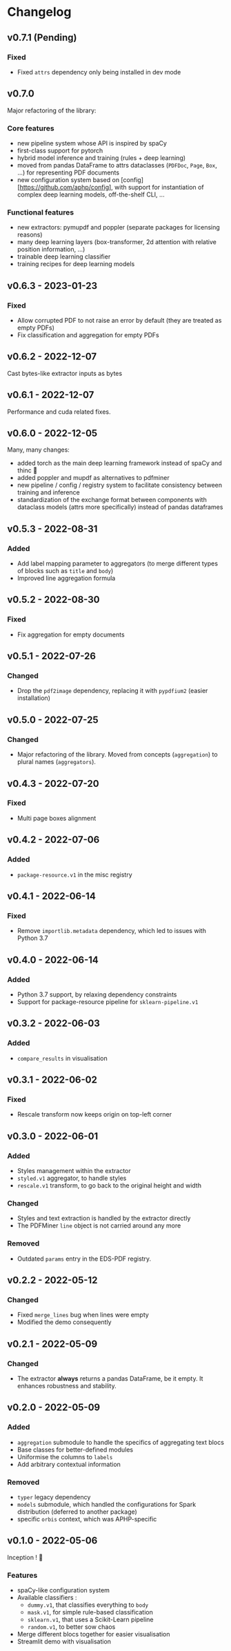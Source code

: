 # Changelog

## v0.7.1 (Pending)

### Fixed
- Fixed `attrs` dependency only being installed in dev mode

## v0.7.0

Major refactoring of the library:

### Core features
- new pipeline system whose API is inspired by spaCy
- first-class support for pytorch
- hybrid model inference and training (rules + deep learning)
- moved from pandas DataFrame to attrs dataclasses (`PDFDoc`, `Page`, `Box`, ...) for representing PDF documents
- new configuration system based on [config][https://github.com/aphp/config], with support for instantiation of complex deep learning models, off-the-shelf CLI, ...

### Functional features
- new extractors: pymupdf and poppler (separate packages for licensing reasons)
- many deep learning layers (box-transformer, 2d attention with relative position information, ...)
- trainable deep learning classifier
- training recipes for deep learning models

## v0.6.3 - 2023-01-23

### Fixed

- Allow corrupted PDF to not raise an error by default (they are treated as empty PDFs)
- Fix classification and aggregation for empty PDFs

## v0.6.2 - 2022-12-07

Cast bytes-like extractor inputs as bytes

## v0.6.1 - 2022-12-07

Performance and cuda related fixes.

## v0.6.0 - 2022-12-05

Many, many changes:
- added torch as the main deep learning framework instead of spaCy and thinc :tada:
- added poppler and mupdf as alternatives to pdfminer
- new pipeline / config / registry system to facilitate consistency between training and inference
- standardization of the exchange format between components with dataclass models (attrs more specifically) instead of pandas dataframes

## v0.5.3 - 2022-08-31

### Added

- Add label mapping parameter to aggregators (to merge different types of blocks such as `title` and `body`)
- Improved line aggregation formula

## v0.5.2 - 2022-08-30

### Fixed

- Fix aggregation for empty documents

## v0.5.1 - 2022-07-26

### Changed

- Drop the `pdf2image` dependency, replacing it with `pypdfium2` (easier installation)

## v0.5.0 - 2022-07-25

### Changed

- Major refactoring of the library. Moved from concepts (`aggregation`) to plural names (`aggregators`).

## v0.4.3 - 2022-07-20

### Fixed

- Multi page boxes alignment

## v0.4.2 - 2022-07-06

### Added

- `package-resource.v1` in the misc registry

## v0.4.1 - 2022-06-14

### Fixed

- Remove `importlib.metadata` dependency, which led to issues with Python 3.7

## v0.4.0 - 2022-06-14

### Added

- Python 3.7 support, by relaxing dependency constraints
- Support for package-resource pipeline for `sklearn-pipeline.v1`

## v0.3.2 - 2022-06-03

### Added

- `compare_results` in visualisation

## v0.3.1 - 2022-06-02

### Fixed

- Rescale transform now keeps origin on top-left corner

## v0.3.0 - 2022-06-01

### Added

- Styles management within the extractor
- `styled.v1` aggregator, to handle styles
- `rescale.v1` transform, to go back to the original height and width

### Changed

- Styles and text extraction is handled by the extractor directly
- The PDFMiner `line` object is not carried around any more

### Removed

- Outdated `params` entry in the EDS-PDF registry.

## v0.2.2 - 2022-05-12

### Changed

- Fixed `merge_lines` bug when lines were empty
- Modified the demo consequently

## v0.2.1 - 2022-05-09

### Changed

- The extractor **always** returns a pandas DataFrame, be it empty. It enhances robustness and stability.

## v0.2.0 - 2022-05-09

### Added

- `aggregation` submodule to handle the specifics of aggregating text blocs
- Base classes for better-defined modules
- Uniformise the columns to `labels`
- Add arbitrary contextual information

### Removed

- `typer` legacy dependency
- `models` submodule, which handled the configurations for Spark distribution (deferred to another package)
- specific `orbis` context, which was APHP-specific

## v0.1.0 - 2022-05-06

Inception ! :tada:

### Features

- spaCy-like configuration system
- Available classifiers :
  - `dummy.v1`, that classifies everything to `body`
  - `mask.v1`, for simple rule-based classification
  - `sklearn.v1`, that uses a Scikit-Learn pipeline
  - `random.v1`, to better sow chaos
- Merge different blocs together for easier visualisation
- Streamlit demo with visualisation

